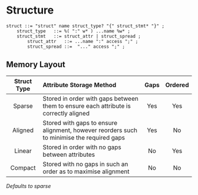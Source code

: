 # Structure

```bnf
struct ::= "struct" name struct_type? "{" struct_stmt* "}" ;
	struct_type   ::= %( ":" w* ) ...name %w* ;
	struct_stmt   ::= struct_attr | struct_spread ;
		struct_attr   ::= ...name ":" access ";" ;
		struct_spread ::=  "..." access ";" ;
```


## Memory Layout

| Struct Type | Attribute Storage Method | Gaps | Ordered |
| :-: | :- | :-: | :-: |
| Sparse | Stored in order with gaps between them to ensure each attribute is correctly aligned | Yes | Yes |
| Aligned | Stored with gaps to ensure alignment, however reorders such to minimise the required gaps | Yes | No |
| Linear | Stored in order with no gaps between attributes | No | Yes |
| Compact | Stored with no gaps in such an order as to maximise alignment | No | No |

*Defaults to sparse*